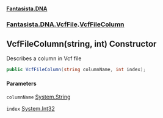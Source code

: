 #### [Fantasista.DNA](index.md 'index')
### [Fantasista.DNA.VcfFile](Fantasista.DNA.VcfFile.md 'Fantasista.DNA.VcfFile').[VcfFileColumn](Fantasista.DNA.VcfFile.VcfFileColumn.md 'Fantasista.DNA.VcfFile.VcfFileColumn')

## VcfFileColumn(string, int) Constructor

Describes a column in Vcf file

```csharp
public VcfFileColumn(string columnName, int index);
```
#### Parameters

<a name='Fantasista.DNA.VcfFile.VcfFileColumn.VcfFileColumn(string,int).columnName'></a>

`columnName` [System.String](https://docs.microsoft.com/en-us/dotnet/api/System.String 'System.String')

<a name='Fantasista.DNA.VcfFile.VcfFileColumn.VcfFileColumn(string,int).index'></a>

`index` [System.Int32](https://docs.microsoft.com/en-us/dotnet/api/System.Int32 'System.Int32')